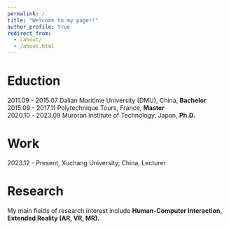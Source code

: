 ```yaml
---
permalink: /
title: "Welcome to my page!!"
author_profile: true
redirect_from: 
  - /about/
  - /about.html
---
```


# Eduction <br />
2011.09 - 2015.07 Dalian Maritime University (DMU), China, **Bachelor** <br />
2015.09 - 2017.11 Polytechnique Tours, France,                       **Master**    <br />
2020.10 - 2023.09 Muroran Institute of Technology, Japan,    **Ph.D.**    <br />

# Work <br />
2023.12 - Present, Xuchang University, China, Lecturer <br />

# Research <br />
My main fields of research interest include **Human-Computer Interaction, Extended Reality (AR, VR, MR).**  <br />
